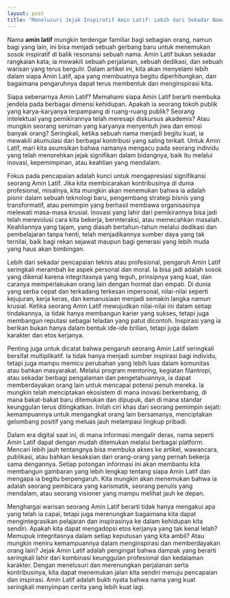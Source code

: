 ```yaml
---
layout: post
title: "Menelusuri Jejak Inspiratif Amin Latif: Lebih dari Sekadar Nama"
---
```


Nama **amin latif** mungkin terdengar familiar bagi sebagian orang, namun bagi yang lain, ini bisa menjadi sebuah gerbang baru untuk menemukan sosok inspiratif di balik resonansi sebuah nama. Amin Latif bukan sekadar rangkaian kata; ia mewakili sebuah perjalanan, sebuah dedikasi, dan sebuah warisan yang terus bergulir. Dalam artikel ini, kita akan menyelami lebih dalam siapa Amin Latif, apa yang membuatnya begitu diperhitungkan, dan bagaimana pengaruhnya dapat terus membentuk dan menginspirasi kita.

Siapa sebenarnya Amin Latif? Memahami siapa Amin Latif berarti membuka jendela pada berbagai dimensi kehidupan. Apakah ia seorang tokoh publik yang karya-karyanya terpampang di ruang-ruang publik? Seorang intelektual yang pemikirannya telah meresapi diskursus akademis? Atau mungkin seorang seniman yang karyanya menyentuh jiwa dan emosi banyak orang? Seringkali, ketika sebuah nama menjadi begitu kuat, ia mewakili akumulasi dari berbagai kontribusi yang saling terkait. Untuk Amin Latif, mari kita asumsikan bahwa namanya mengacu pada seorang individu yang telah menorehkan jejak signifikan dalam bidangnya, baik itu melalui inovasi, kepemimpinan, atau keahlian yang mendalam.

Fokus pada pencapaian adalah kunci untuk mengapresiasi signifikansi seorang Amin Latif. Jika kita membicarakan kontribusinya di dunia profesional, misalnya, kita mungkin akan menemukan bahwa ia adalah pionir dalam sebuah teknologi baru, pengembang strategi bisnis yang transformatif, atau pemimpin yang berhasil membawa organisasinya melewati masa-masa krusial. Inovasi yang lahir dari pemikirannya bisa jadi telah merevolusi cara kita bekerja, berinteraksi, atau memecahkan masalah. Keahliannya yang tajam, yang diasah bertahun-tahun melalui dedikasi dan pembelajaran tanpa henti, telah menjadikannya sumber daya yang tak ternilai, baik bagi rekan sejawat maupun bagi generasi yang lebih muda yang haus akan bimbingan.

Lebih dari sekadar pencapaian teknis atau profesional, pengaruh Amin Latif seringkali merambah ke aspek personal dan moral. Ia bisa jadi adalah sosok yang dikenal karena integritasnya yang teguh, prinsipnya yang kuat, dan caranya memperlakukan orang lain dengan hormat dan empati. Di dunia yang serba cepat dan terkadang terkesan impersonal, nilai-nilai seperti kejujuran, kerja keras, dan kemanusiaan menjadi semakin langka namun krusial. Ketika seorang Amin Latif mewujudkan nilai-nilai ini dalam setiap tindakannya, ia tidak hanya membangun karier yang sukses, tetapi juga membangun reputasi sebagai teladan yang patut dicontoh. Inspirasi yang ia berikan bukan hanya dalam bentuk ide-ide brilian, tetapi juga dalam karakter dan etos kerjanya.

Penting juga untuk dicatat bahwa pengaruh seorang Amin Latif seringkali bersifat multiplikatif. Ia tidak hanya menjadi sumber inspirasi bagi individu, tetapi juga mampu memicu perubahan yang lebih luas dalam komunitas atau bahkan masyarakat. Melalui program mentoring, kegiatan filantropi, atau sekadar berbagi pengalaman dan pengetahuannya, ia dapat memberdayakan orang lain untuk mencapai potensi penuh mereka. Ia mungkin telah menciptakan ekosistem di mana inovasi berkembang, di mana bakat-bakat baru ditemukan dan dipupuk, dan di mana standar keunggulan terus ditingkatkan. Inilah ciri khas dari seorang pemimpin sejati: kemampuannya untuk mengangkat orang lain bersamanya, menciptakan gelombang positif yang meluas jauh melampaui lingkup pribadi.

Dalam era digital saat ini, di mana informasi mengalir deras, nama seperti Amin Latif dapat dengan mudah ditemukan melalui berbagai platform. Mencari lebih jauh tentangnya bisa membuka akses ke artikel, wawancara, publikasi, atau bahkan kesaksian dari orang-orang yang pernah bekerja sama dengannya. Setiap potongan informasi ini akan membantu kita membangun gambaran yang lebih lengkap tentang siapa Amin Latif dan mengapa ia begitu berpengaruh. Kita mungkin akan menemukan bahwa ia adalah seorang pembicara yang karismatik, seorang penulis yang mendalam, atau seorang visioner yang mampu melihat jauh ke depan.

Menghargai warisan seorang Amin Latif berarti tidak hanya mengakui apa yang telah ia capai, tetapi juga merenungkan bagaimana kita dapat mengintegrasikan pelajaran dan inspirasinya ke dalam kehidupan kita sendiri. Apakah kita dapat mengadopsi etos kerjanya yang tak kenal lelah? Memupuk integritasnya dalam setiap keputusan yang kita ambil? Atau mungkin meniru kemampuannya dalam menginspirasi dan memberdayakan orang lain? Jejak Amin Latif adalah pengingat bahwa dampak yang berarti seringkali lahir dari kombinasi keunggulan profesional dan kedalaman karakter. Dengan menelusuri dan merenungkan perjalanan serta kontribusinya, kita dapat menemukan jalan kita sendiri menuju pencapaian dan inspirasi. Amin Latif adalah bukti nyata bahwa nama yang kuat seringkali menyimpan cerita yang lebih kuat lagi.
